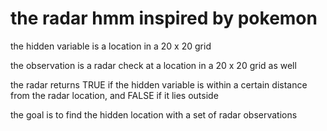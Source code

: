 # the radar hmm inspired by pokemon

the hidden variable is a location in a 20 x 20 grid

the observation is a radar check at a location in a 20 x 20 grid as well

the radar returns TRUE if the hidden variable is within a certain distance from
the radar location, and FALSE if it lies outside

the goal is to find the hidden location with a set of radar observations

